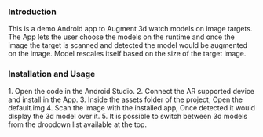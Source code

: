 <h3>Introduction</h3>
This is a demo Android app to Augment 3d watch models on image targets. The App lets the user choose the models on the runtime and once the image the target is scanned and detected the model would be augmented on the image. Model rescales itself based on the size of the target image. 
 
<h3>Installation and Usage</h3>
1. Open the code in the Android Studio. 
2. Connect the AR supported device and install in the App. 
3. Inside the assets folder of the project, Open the default.img 
4. Scan the image with the installed app, Once detected it would display the 3d model over it. 
5. It is possible to switch between 3d models  from the dropdown list available at the top. 
